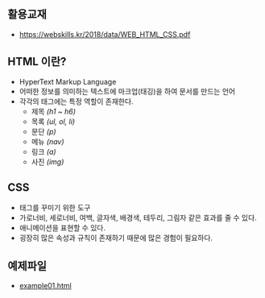 ## 활용교재

- https://webskills.kr/2018/data/WEB_HTML_CSS.pdf

## HTML 이란?

- HyperText Markup Language
- 어떠한 정보를 의미하는 텍스트에 마크업(태깅)을 하여 문서를 만드는 언어
- 각각의 태그에는 특정 역할이 존재한다.
  - 제목 _(h1 ~ h6)_
  - 목록 _(ul, ol, li)_
  - 문단 _(p)_
  - 메뉴 _(nav)_
  - 링크 _(a)_
  - 사진 _(img)_

## CSS 

- 태그를 꾸미기 위한 도구
- 가로너비, 세로너비, 여백, 글자색, 배경색, 테두리, 그림자 같은 효과를 줄 수 있다.
- 애니메이션을 표현할 수 있다.
- 굉장히 많은 속성과 규칙이 존재하기 때문에 많은 경험이 필요하다. 

## 예제파일

- [example01.html](./example01.html)